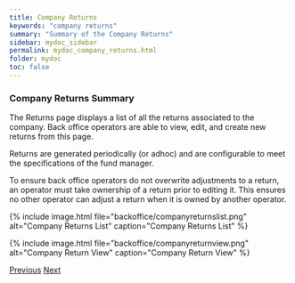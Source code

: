 ```yaml
---
title: Company Returns
keywords: "company returns"
summary: "Summary of the Company Returns"
sidebar: mydoc_sidebar
permalink: mydoc_company_returns.html
folder: mydoc
toc: false
---
```


### Company Returns Summary

The Returns page displays a list of all the returns associated to the company. Back office operators are able to view, edit, and create new returns from this page. 

Returns are generated periodically (or adhoc) and are configurable to meet the specifications of the fund manager. 

To ensure back office operators do not overwrite adjustments to a return, an operator must take ownership of a return prior to editing it. This ensures no other operator can adjust a return when it is owned by another operator. 

{% include image.html file="backoffice/companyreturnslist.png" alt="Company Returns List" caption="Company Returns List" %}

{% include image.html file="backoffice/companyreturnview.png" alt="Company Return View" caption="Company Return View" %}

<a class="btn btn-default btn-lg pull-left" href="mydoc_company_home.html" role="button">Previous</a>
<a class="btn btn-primary btn-lg pull-right" href="mydoc_company_employees.html" role="button">Next</a>

